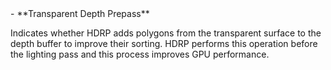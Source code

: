 <tr>
<td>- **Transparent Depth Prepass**</td>
<td>

Indicates whether HDRP adds polygons from the transparent surface to the depth buffer to improve their sorting. HDRP performs this operation before the lighting pass and this process improves GPU performance.  

</td>
</tr>